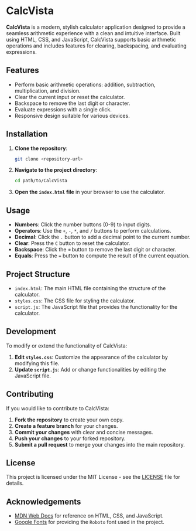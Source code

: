 # CalcVista

**CalcVista** is a modern, stylish calculator application designed to provide a seamless arithmetic experience with a clean and intuitive interface. Built using HTML, CSS, and JavaScript, CalcVista supports basic arithmetic operations and includes features for clearing, backspacing, and evaluating expressions.

## Features

- Perform basic arithmetic operations: addition, subtraction, multiplication, and division.
- Clear the current input or reset the calculator.
- Backspace to remove the last digit or character.
- Evaluate expressions with a single click.
- Responsive design suitable for various devices.

## Installation

1. **Clone the repository**:

    ```bash
    git clone <repository-url>
    ```

2. **Navigate to the project directory**:

    ```bash
    cd path/to/CalcVista
    ```

3. **Open the `index.html` file** in your browser to use the calculator.

## Usage

- **Numbers**: Click the number buttons (0-9) to input digits.
- **Operators**: Use the `+`, `-`, `*`, and `/` buttons to perform calculations.
- **Decimal**: Click the `.` button to add a decimal point to the current number.
- **Clear**: Press the `C` button to reset the calculator.
- **Backspace**: Click the `⌫` button to remove the last digit or character.
- **Equals**: Press the `=` button to compute the result of the current equation.

## Project Structure

- `index.html`: The main HTML file containing the structure of the calculator.
- `styles.css`: The CSS file for styling the calculator.
- `script.js`: The JavaScript file that provides the functionality for the calculator.

## Development

To modify or extend the functionality of CalcVista:

1. **Edit `styles.css`**: Customize the appearance of the calculator by modifying this file.
2. **Update `script.js`**: Add or change functionalities by editing the JavaScript file.

## Contributing

If you would like to contribute to CalcVista:

1. **Fork the repository** to create your own copy.
2. **Create a feature branch** for your changes.
3. **Commit your changes** with clear and concise messages.
4. **Push your changes** to your forked repository.
5. **Submit a pull request** to merge your changes into the main repository.

## License

This project is licensed under the MIT License - see the [LICENSE](LICENSE) file for details.

## Acknowledgements

- [MDN Web Docs](https://developer.mozilla.org) for reference on HTML, CSS, and JavaScript.
- [Google Fonts](https://fonts.google.com) for providing the `Roboto` font used in the project.

